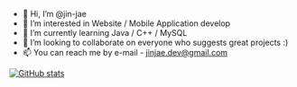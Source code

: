 - 👋 Hi, I’m @jin-jae
- 👀 I’m interested in Website / Mobile Application develop
- 🌱 I’m currently learning Java / C++ / MySQL
- 💞️ I’m looking to collaborate on everyone who suggests great projects :)
- 📫 You can reach me by e-mail - jinjae.dev@gmail.com

[![GitHub stats](https://github-readme-stats.vercel.app/api?username=jin-jae)](https://github.com/jin-jae/github-readme-stats)

<!---
jin-jae/jin-jae is a ✨ special ✨ repository because its `README.md` (this file) appears on your GitHub profile.
You can click the Preview link to take a look at your changes.
--->
